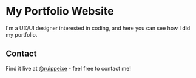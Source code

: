 # My Portfolio Website
I'm a UX/UI designer interested in coding, and here you can see how I did my portfolio.

## Contact
Find it live at [@ruippeixe](https://ruippeixe.com/) - feel free to contact me!